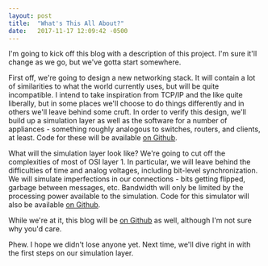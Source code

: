 ```yaml
---
layout: post
title:  "What's This All About?"
date:   2017-11-17 12:09:42 -0500
---
```


I'm going to kick off this blog with a description of this project. I'm sure
it'll change as we go, but we've gotta start somewhere.

First off, we're going to design a new networking stack. It will contain a lot
of similarities to what the world currently uses, but will be quite
incompatible. I intend to take inspiration from TCP/IP and the like quite
liberally, but in some places we'll choose to do things differently and in
others we'll leave behind some cruft. In order to verify this design, we'll
build up a simulation layer as well as the software for a number of appliances -
something roughly analogous to switches, routers, and clients, at least. Code
for these will be available [on
Github](https://github.com/thedufer/ocaml-networking-nodes).

What will the simulation layer look like? We're going to cut off the
complexities of most of OSI layer 1. In particular, we will leave behind the
difficulties of time and analog voltages, including bit-level synchronization.
We will simulate imperfections in our connections - bits getting flipped,
garbage between messages, etc. Bandwidth will only be limited by the processing
power available to the simulation. Code for this simulator will also be
available [on Github](https://github.com/thedufer/ocaml-networking).

While we're at it, this blog will be [on
Github](https://github.com/thedufer/networking-blog) as well, although I'm not
sure why you'd care.

Phew. I hope we didn't lose anyone yet. Next time, we'll dive right in with the
first steps on our simulation layer.
